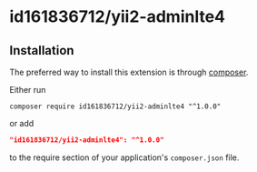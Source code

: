 # id161836712/yii2-adminlte4

## Installation

The preferred way to install this extension is through [composer](http://getcomposer.org/download/).

Either run

```
composer require id161836712/yii2-adminlte4 "^1.0.0"
```

or add

```json
"id161836712/yii2-adminlte4": "^1.0.0"
```

to the require section of your application's `composer.json` file.
